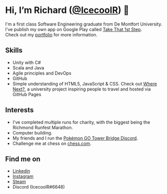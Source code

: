# Hi, I’m Richard ([@IcecoolR](https://github.com/IcecoolR)) 👋

I'm a first class Software Engineering graduate from De Montfort University. <br>
I've publish my own app on Google Play called [Take That 1st Step](https://play.google.com/store/apps/details?id=com.RichardWoolley.TakeThat1stStep). <br>
Check out my [portfolio](https://icecoolr.github.io/Portfolio/) for more information.

## Skills
- Unity with C#
- Scala and Java
- Agile principles and DevOps
- GitHub 
- Simple understanding of HTML5, JavaScript & CSS. Check out [Where Next?](https://icecoolr.github.io/Where-Next/), a university project inspiring people to travel and hosted via GitHub Pages

## Interests
- I've completed multiple runs for charity, with the biggest being the Richmond Runfest Marathon.
- Computer building.
- My friends and I run the [Pokémon GO Tower Bridge Discord](https://discord.com/invite/fVzzsMd).
- Challenge me at chess on [chess.com](https://www.chess.com/member/icecoolr).

## Find me on
- [Linkedin](https://www.linkedin.com/in/richard-woolley-63a3311b2/)
- [Instagram](https://www.instagram.com/richardwoolley_/)
- [Steam](https://steamcommunity.com/id/IcecoolR/)
- Discord (IcecoolR#6648)

<!---
IcecoolR/IcecoolR is a ✨ special ✨ repository because its `README.md` (this file) appears on your GitHub profile.
You can click the Preview link to take a look at your changes.
--->
